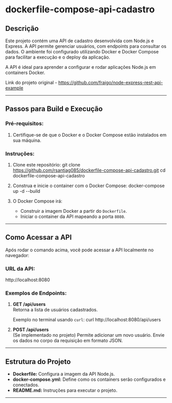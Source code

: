 # dockerfile-compose-api-cadastro

## Descrição
Este projeto contém uma API de cadastro desenvolvida com Node.js e Express. A API permite gerenciar usuários, com endpoints para consultar os dados. O ambiente foi configurado utilizando Docker e Docker Compose para facilitar a execução e o deploy da aplicação. 

A API é ideal para aprender a configurar e rodar aplicações Node.js em containers Docker.

Link do projeto original - https://github.com/fraigo/node-express-rest-api-example

---

## Passos para Build e Execução

### Pré-requisitos:
1. Certifique-se de que o Docker e o Docker Compose estão instalados em sua máquina.

### Instruções:
1. Clone este repositório:
   git clone https://github.com/rsantiag085/dockerfile-compose-api-cadastro.git
   cd dockerfile-compose-api-cadastro

2. Construa e inicie o container com o Docker Compose:
   docker-compose up -d --build

3. O Docker Compose irá:
   - Construir a imagem Docker a partir do `Dockerfile`.
   - Iniciar o container da API mapeando a porta `8080`.

---

## Como Acessar a API
Após rodar o comando acima, você pode acessar a API localmente no navegador:

### URL da API:
http://localhost:8080


### Exemplos de Endpoints:
1. **GET /api/users**  
   Retorna a lista de usuários cadastrados.

   Exemplo no terminal usando `curl`:
   curl http://localhost:8080/api/users

2. **POST /api/users**  
   (Se implementado no projeto) Permite adicionar um novo usuário. Envie os dados no corpo da requisição em formato JSON.

---

## Estrutura do Projeto
- **Dockerfile:** Configura a imagem da API Node.js.
- **docker-compose.yml:** Define como os containers serão configurados e conectados.
- **README.md:** Instruções para executar o projeto.

---

